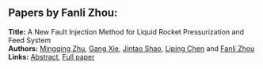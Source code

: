 <h2>Papers by Fanli Zhou:</h2>
<p>
<b>Title:</b> A New Fault Injection Method for Liquid Rocket Pressurization and Feed System<br />
<b>Authors:</b> <a href="../authors/author_342.html">Mingqing Zhu</a>, <a href="../authors/author_336.html">Gang Xie</a>, <a href="../authors/author_285.html">Jintao Shao</a>, <a href="../authors/author_49.html">Liping Chen</a> and <a href="../authors/author_341.html">Fanli Zhou</a><br />
<b>Links:</b> <a href="../abstracts/abstract_60.pdf">Abstract</a>, <a href="../submissions/ecp15118557_ZhuXieShaoChenZhou.pdf">Full paper</a>
</p>